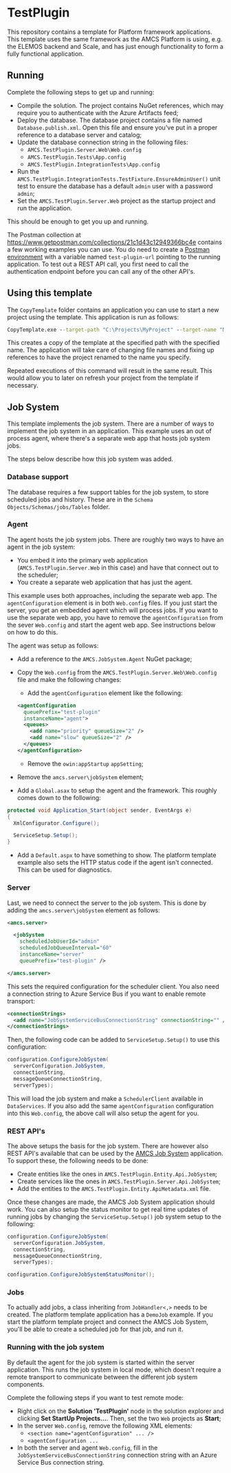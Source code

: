 # TestPlugin

This repository contains a template for Platform framework applications. This template uses the same framework as the AMCS Platform is using, e.g. the ELEMOS backend and Scale, and has just enough functionality to form a fully functional application.

## Running

Complete the following steps to get up and running:

* Compile the solution. The project contains NuGet references, which may require you to authenticate with the Azure Artifacts feed;
* Deploy the database. The database project contains a file named `Database.publish.xml`. Open this file and ensure you've put in a proper reference to a database server and catalog;
* Update the database connection string in the following files:
  * `AMCS.TestPlugin.Server.Web\Web.config`
  * `AMCS.TestPlugin.Tests\App.config`
  * `AMCS.TestPlugin.IntegrationTests\App.config`
* Run the `AMCS.TestPlugin.IntegrationTests.TestFixture.EnsureAdminUser()` unit test to ensure the database has a default `admin` user with a password `admin`;
* Set the `AMCS.TestPlugin.Server.Web` project as the startup project and run the application.

This should be enough to get you up and running.

The Postman collection at https://www.getpostman.com/collections/21c1d43c12949366bc4e contains a few working examples you can use. You do need to create a [Postman environment]( https://learning.getpostman.com/docs/postman/environments-and-globals/manage-environments/) with a variable named `test-plugin-url` pointing to the running application. To test out a REST API call, you first need to call the authentication endpoint before you can call any of the other API's.

## Using this template

The `CopyTemplate` folder contains an application you can use to start a new project using the template. This application is run as follows:

```bat
CopyTemplate.exe --target-path "C:\Projects\MyProject" --target-name "MyProject"
```

This creates a copy of the template at the specified path with the specified name. The application will take care of changing file names and fixing up references to have the project renamed to the name you specify.

Repeated executions of this command will result in the same result. This would allow you to later on refresh your project from the template if necessary.

## Job System

This template implements the job system. There are a number of ways to implement the job system in an application. This example uses an out of process agent, where there's a separate web app that hosts job system jobs.

The steps below describe how this job system was added.

### Database support

The database requires a few support tables for the job system, to store scheduled jobs and history. These are in the `Schema Objects/Schemas/jobs/Tables` folder.

### Agent

The agent hosts the job system jobs. There are roughly two ways to have an agent in the job system:

* You embed it into the primary web application (`AMCS.TestPlugin.Server.Web` in this case) and have that connect out to the scheduler;
* You create a separate web application that has just the agent.

This example uses both approaches, including the separate web app. The `agentConfiguration` element is in both `Web.config` files. If you just start the server, you get an embedded agent which will process jobs. If you want to use the separate web app, you have to remove the `agentConfiguration` from the sever `Web.config` and start the agent web app. See instructions below on how to do this.

The agent was setup as follows:

* Add a reference to the `AMCS.JobSystem.Agent` NuGet package;

* Copy the `Web.config` from the `AMCS.TestPlugin.Server.Web\Web.config` file and make the following changes:

  * Add the `agentConfiguration` element like the following:

  ```xml
  <agentConfiguration
    queuePrefix="test-plugin"
    instanceName="agent">
    <queues>
      <add name="priority" queueSize="2" />
      <add name="slow" queueSize="2" />
    </queues>
  </agentConfiguration>
  ```
  
  * Remove the `owin:appStartup` `appSetting`;
  
* Remove the `amcs.server\jobSystem` element;
  
* Add a `Global.asax` to setup the agent and the framework. This roughly comes down to the following:

```cs
protected void Application_Start(object sender, EventArgs e)
{
  XmlConfigurator.Configure();

  ServiceSetup.Setup();
}
```

* Add a `Default.aspx` to have something to show. The platform template example also sets the HTTP status code if the agent isn't connected. This can be used for diagnostics.

### Server

Last, we need to connect the server to the job system. This is done by adding the `amcs.server\jobSystem` element as follows:

```xml
<amcs.server>

  <jobSystem
    scheduledJobUserId="admin"
    scheduledJobQueueInterval="60"
    instanceName="server"
    queuePrefix="test-plugin" />

</amcs.server>
```

This sets the required configuration for the scheduler client. You also need a connection string to Azure Service Bus if you want to enable remote transport:

```xml
<connectionStrings>
  <add name="JobSystemServiceBusConnectionString" connectionString="" />
</connectionStrings>
```

Then, the following code can be added to `ServiceSetup.Setup()` to use this configuration:

```cs
configuration.ConfigureJobSystem(
  serverConfiguration.JobSystem,
  connectionString,
  messageQueueConnectionString,
  serverTypes);
```

This will load the job system and make a `SchedulerClient` available in `DataServices`. If you also add the same `agentConfiguration` configuration into this `Web.config`, the above call will also setup the agent for you.

### REST API's

The above setups the basis for the job system. There are however also REST API's available that can be used by the [AMCS Job System](https://setups.amcsgroup.io/) application. To support these, the following needs to be done:

* Create entities like the ones in `AMCS.TestPlugin.Entity.Api.JobSystem`;
* Create services like the ones in `AMCS.TestPlugin.Server.Api.JobSystem`;
* Add the entities to the `AMCS.TestPlugin.Entity.ApiMetadata.xml` file.

Once these changes are made, the AMCS Job System application should work. You can also setup the status monitor to get real time updates of running jobs by changing the `ServiceSetup.Setup()` job system setup to the following:

```cs
configuration.ConfigureJobSystem(
  serverConfiguration.JobSystem,
  connectionString,
  messageQueueConnectionString,
  serverTypes);

configuration.ConfigureJobSystemStatusMonitor();
```

### Jobs

To actually add jobs, a class inheriting from `JobHandler<,>` needs to be created. The platform template application has a `DemoJob` example. If you start the platform template project and connect the AMCS Job System, you'll be able to create a scheduled job for that job, and run it.

### Running with the job system

By default the agent for the job system is started within the server application. This runs the job system in local mode, which doesn't require a remote transport to communicate between the different job system components.

Complete the following steps if you want to test remote mode:

* Right click on the **Solution 'TestPlugin'** node in the solution explorer and clicking **Set StartUp Projects...**. Then, set the two `Web` projects as **Start**;
* In the server `Web.config`, remove the following XML elements:
  * `<section name="agentConfiguration" ... />`
  * `<agentConfiguration ...`
* In both the server and agent `Web.config`, fill in the `JobSystemServiceBusConnectionString` connection string with an Azure Service Bus connection string.